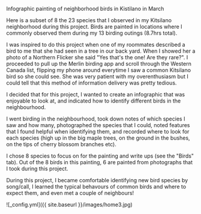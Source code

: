 Infographic painting of neighborhood birds in Kistilano in March

Here is a subset of 8 the 23 species that I observed in my Kitsilano neighborhood during this project. Birds are painted in locations where I commonly observed them during my 13 birding outings (8.7hrs total). 

I was inspired to do this project when one of my roommates described a bird to me that she had seen in a tree in our back yard. When I showed her a photo of a Northern Flicker she said "Yes that's the one! Are they rare?". I proceeded to pull up the Merlin birding app and scroll through the Western Canada list, flipping my phone around everytime I saw a common Kitsilano bird so she could see. She was very patient with my overenthusiasm but I could tell that this method of information delivery was pretty tedious.

I decided that for this project, I wanted to create an infographic that was enjoyable to look at, and indicated how to identify different birds in the neighbourhood.  

I went birding in the neighbourhood, took down notes of which species I saw and how many, photographed the species that I could, noted features that I found helpful when identifying them, and recorded where to look for each species (high up in the big maple trees, on the ground in the bushes, on the tips of cherry blossom branches etc). 

I chose 8 species to focus on for the painting and write ups (see the "Birds" tab). Out of the 8 birds in this painting, 6 are painted from photographs that I took during this project. 

During this project, I became comfortable identifying new bird species by song/call, I learned the typical behavours of common birds and where to expect them, and even met a couple of neighbours! 

![_config.yml]({{ site.baseurl }}/images/home3.jpg)
